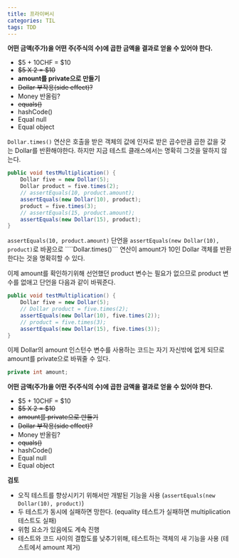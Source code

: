 ```yaml
---
title: 프라이버시
categories: TIL
tags: TDD
---
```


**어떤 금액(주가)을 어떤 주(주식의 수)에 곱한 금액을 결과로 얻을 수 있어야 한다.**

* $5 + 10CHF = $10
* ~~$5 X 2 = $10~~
* **amount를 private으로 만들기**
* ~~Dollar 부작용(side effect)?~~
* Money 반올림?
* ~~equals()~~
* hashCode()
* Equal null
* Equal object



```Dollar.times()``` 연산은 호출을 받은 객체의 값에 인자로 받은 곱수만큼 곱한 값을 갖는 Dollar를 반환해야한다.
하지만 지금 테스트 클래스에서는 명확히 그것을 말하지 않는다.

```java
public void testMultiplication() {
    Dollar five = new Dollar(5);
    Dollar product = five.times(2);
    // assertEquals(10, product.amount);
    assertEquals(new Dollar(10), product);
    product = five.times(3);
    // assertEquals(15, product.amount);
    assertEquals(new Dollar(15), product);
}
```

```assertEquals(10, product.amount)``` 단언을 ```assertEquals(new Dollar(10), product)```로 바꿈으로 ````Dollar.times()``` 연산이 amount가 10인 Dollar 객체를 반환한다는 것을 명확히할 수 있다.

이제 amount를 확인하기위해 선언했던 product 변수는 필요가 없으므로 product 변수를 없애고 단언을 다음과 같이 바꿔준다.

```java
public void testMultiplication() {
    Dollar five = new Dollar(5);
    // Dollar product = five.times(2);
    assertEquals(new Dollar(10), five.times(2));
    // product = five.times(3);
    assertEquals(new Dollar(15), five.times(3));
}
```

이제 Dollar의 amount 인스턴수 변수를 사용하는 코드는 자기 자신밖에 없게 되므로 amount를 private으로 바꿔줄 수 있다.

```java
private int amount;
```

**어떤 금액(주가)을 어떤 주(주식의 수)에 곱한 금액을 결과로 얻을 수 있어야 한다.**

* $5 + 10CHF = $10
* ~~$5 X 2 = $10~~
* ~~amount를 private으로 만들기~~
* ~~Dollar 부작용(side effect)?~~
* Money 반올림?
* ~~equals()~~
* hashCode()
* Equal null
* Equal object



**검토**

* 오직 테스트를 향상시키기 위해서만 개발된 기능을 사용 (```assertEquals(new Dollar(10), product)```)
* 두 테스트가 동시에 실패하면 망한다. (equality 테스트가 실패하면 multiplication 테스트도 실패)
* 위험 요소가 있음에도 계속 진행 
* 테스트와 코드 사이의 결합도를 낮추기위해, 테스트하는 객체의 새 기능을 사용 (테스트에서 amount 제거)